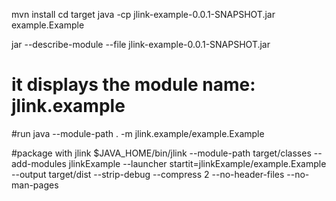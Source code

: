 mvn install
cd target
java -cp jlink-example-0.0.1-SNAPSHOT.jar example.Example

jar --describe-module --file jlink-example-0.0.1-SNAPSHOT.jar
# it displays the module name: jlink.example

#run
java --module-path . -m jlink.example/example.Example 

#package with jlink
$JAVA_HOME/bin/jlink --module-path target/classes --add-modules jlinkExample --launcher startit=jlinkExample/example.Example  --output target/dist --strip-debug --compress 2 --no-header-files --no-man-pages
